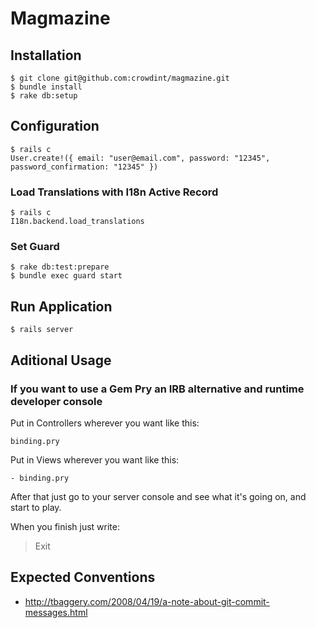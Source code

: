 # Magmazine


## Installation

```
$ git clone git@github.com:crowdint/magmazine.git
$ bundle install
$ rake db:setup
```
## Configuration
```
$ rails c
User.create!({ email: "user@email.com", password: "12345",
password_confirmation: "12345" })
```
### Load Translations with I18n Active Record

```
$ rails c
I18n.backend.load_translations

```

### Set Guard

```
$ rake db:test:prepare
$ bundle exec guard start
```

## Run Application

```
$ rails server
```

## Aditional Usage

### If you want to use a Gem Pry an IRB alternative and runtime developer console


Put in Controllers wherever you want like this:

```
binding.pry
```

Put in Views wherever you want like this:

```
- binding.pry
```

After that just go to your server console and see what it's going on,
and start to play.

When you finish just write:

> Exit


## Expected Conventions

* http://tbaggery.com/2008/04/19/a-note-about-git-commit-messages.html
